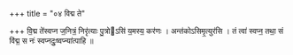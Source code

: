 +++
title = "०४ विद्म ते"

+++
वि॒द्म ते॑स्वप्न ज॒नित्रं॒ निरृ॑त्याः पु॒त्रोऽसि॑ य॒मस्य॒ कर॑णः । अन्त॑कोऽसिमृ॒त्युर॑सि । तं त्वा॑ स्वप्न॒ तथा॒ सं वि॑द्म॒ स नः॑ स्वप्नदुः॒ष्वप्न्या॑त्पाहि ॥